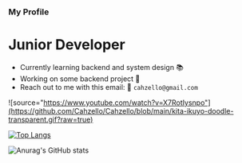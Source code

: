 ### My Profile

#  Junior Developer
- Currently learning backend and system design 📚
- Working on some backend project 📃
- Reach out to me with this email: 👋
  ``cahzello@gmail.com``

![source="https://www.youtube.com/watch?v=X7RotIysnpo"](https://github.com/Cahzello/Cahzello/blob/main/kita-ikuyo-doodle-transparent.gif?raw=true)


[![Top Langs](https://github-readme-stats.vercel.app/api/top-langs/?username=Cahzello&layout=pie&bg_color=222831&text_color=ffffff)](https://github.com/anuraghazra/github-readme-stats)

![Anurag's GitHub stats](https://github-readme-stats.vercel.app/api?username=Cahzello&show=reviews,discussions_started,discussions_answered,prs_merged,prs_merged_percentage)
